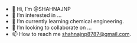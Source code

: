 - 👋 Hi, I’m @SHAHNAJNP
- 👀 I’m interested in ...
- 🌱 I’m currently learning chemical engineering.
- 💞️ I’m looking to collaborate on ...
- 📫 How to reach me shahnajnp8787@gmail.com.

<!---
SHAHNAJNP/SHAHNAJNP is a ✨ special ✨ repository because its `README.md` (this file) appears on your GitHub profile.
You can click the Preview link to take a look at your changes.
--->
